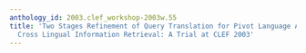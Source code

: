 ```yaml
---
anthology_id: 2003.clef_workshop-2003w.55
title: 'Two Stages Refinement of Query Translation for Pivot Language Approach to
  Cross Lingual Information Retrieval: A Trial at CLEF 2003'
---
```


